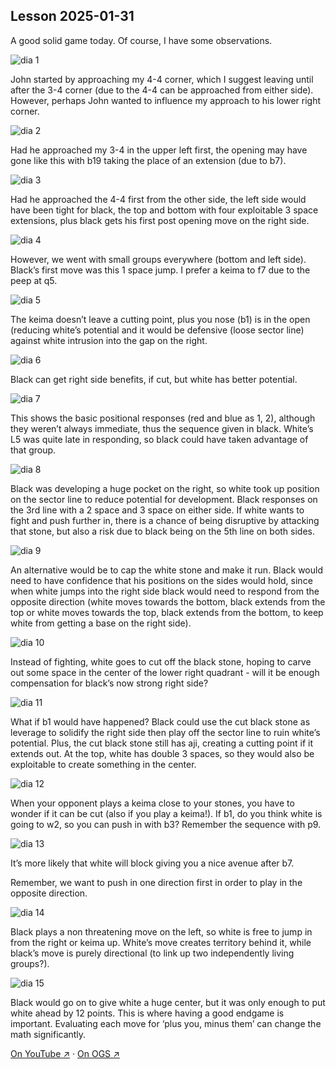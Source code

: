 
## Lesson 2025-01-31

A good solid game today.  Of course, I have some observations.

![dia 1](images/l20250131/igo1.jpg)

John started by approaching my 4-4 corner, which I suggest leaving until after the 3-4 corner (due to the 4-4 can be approached from either side).  However, perhaps John wanted to influence my approach to his lower right corner.

![dia 2](images/l20250131/igo2.jpg)

Had he approached my 3-4 in the upper left first, the opening may have gone like this with  b19 taking the place of an extension (due to b7).

![dia 3](images/l20250131/igo3.jpg)

Had he approached the 4-4 first from the other side, the left side would have been tight for black, the top and bottom with four exploitable 3 space extensions, plus black gets his first post opening move on the right side.

![dia 4](images/l20250131/igo4.jpg)

However, we went with small groups everywhere (bottom and left side).  Black’s first move was this 1 space jump.  I prefer a keima to f7 due to the peep at q5.

![dia 5](images/l20250131/igo5.jpg)

The keima doesn’t leave a cutting point, plus you nose (b1) is in the open (reducing white’s potential and it would be defensive (loose sector line) against white intrusion into the gap on the right.

![dia 6](images/l20250131/igo6.jpg)

Black can get right side benefits, if cut, but white has better potential.

![dia 7](images/l20250131/igo7.jpg)

This shows the basic positional responses  (red and blue as 1, 2), although they weren’t always immediate, thus the sequence given in black.  White’s L5 was quite late in responding, so black could have taken advantage of that group.

![dia 8](images/l20250131/igo8.jpg)

Black was developing a huge pocket on the right, so white took up position on the sector line to reduce potential for development.  Black responses on the 3rd line with a 2 space and 3 space on either side.  If white wants to fight and push further in, there is a chance of being disruptive by attacking that stone, but also a risk due to black being on the 5th line on both sides.

![dia 9](images/l20250131/igo9.jpg)

An alternative would be to cap the white stone and make it run.  Black would need to have confidence that his positions on the sides would hold, since when white jumps into the right side black would need to respond from the opposite direction (white moves towards the bottom, black extends from the top or white moves towards the top, black extends from the bottom, to keep white from getting a base on the right side).

![dia 10](images/l20250131/igo10.jpg)

Instead of fighting, white goes to cut off the black stone, hoping to carve out some space in the center of the lower right quadrant - will it be enough compensation for black’s now strong right side?

![dia 11](images/l20250131/igo11.jpg)

What if b1 would have happened?  Black could use the cut black stone as leverage to solidify the right side then play off the sector line to ruin white’s potential.  Plus, the cut black stone still has aji, creating a cutting point if it extends out.  At the top, white has double 3 spaces, so they would also be exploitable to create something in the center.

![dia 12](images/l20250131/igo12.jpg)

When your opponent plays a keima close to your stones, you have to wonder if it can be cut (also if you play a keima!).  If b1, do you think white is going to w2, so you can push in with b3?  Remember the sequence with p9.

![dia 13](images/l20250131/igo13.jpg)

It’s more likely that white will block giving you a nice avenue after b7.

Remember, we want to push in one direction first in order to play in the opposite direction.

![dia 14](images/l20250131/igo14.jpg)

Black plays a non threatening move on the left, so white is free to jump in from the right or keima up.  White’s move creates territory behind it, while black’s move is purely directional (to link up two independently living groups?).

![dia 15](images/l20250131/igo15.jpg)

Black would go on to give white a huge center, but it was only enough to put white ahead by 12 points.  This is where having a good endgame is important.  Evaluating each move for ‘plus you, minus them’ can change the math significantly.


[On YouTube ↗](https://www.youtube.com/watch?v=XuNcbYeVe_4) · [On OGS ↗](https://online-go.com/game/71907739)


